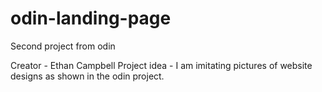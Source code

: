 # odin-landing-page
Second project from odin

Creator - Ethan Campbell
Project idea - I am imitating pictures of website designs as shown in the odin project.